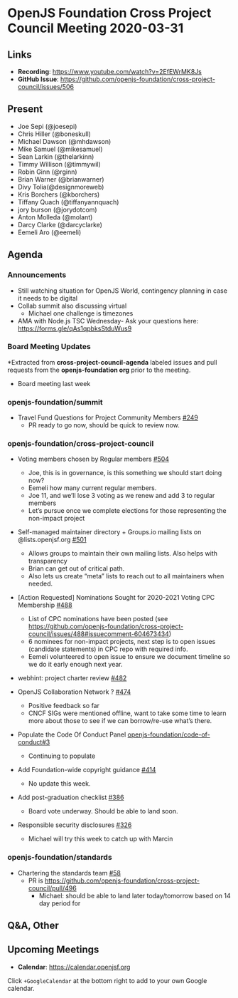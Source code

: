 # OpenJS Foundation Cross Project Council Meeting 2020-03-31

## Links

* **Recording**: https://www.youtube.com/watch?v=2EfEWrMK8Js
* **GitHub Issue**: https://github.com/openjs-foundation/cross-project-council/issues/506

## Present

* Joe Sepi (@joesepi)
* Chris Hiller (@boneskull)
* Michael Dawson (@mhdawson)
* Mike Samuel (@mikesamuel)
* Sean Larkin (@thelarkinn)
* Timmy Willison (@timmywil)
* Robin Ginn (@rginn)
* Brian Warner (@brianwarner)
* Divy Tolia(@designmoreweb)
* Kris Borchers (@kborchers)
* Tiffany Quach (@tiffanyannquach)
* jory burson (@jorydotcom)
* Anton Molleda (@molant)
* Darcy Clarke (@darcyclarke)
* Eemeli Aro (@eemeli)

## Agenda

### Announcements

* Still watching situation for OpenJS World, contingency planning in case it needs to be digital
* Collab summit also discussing virtual
  * Michael one challenge is timezones
* AMA with Node.js TSC Wednesday- Ask your questions here: https://forms.gle/qAs1qpbksStduWus9

### Board Meeting Updates

*Extracted from **cross-project-council-agenda** labeled issues and pull requests from the **openjs-foundation org** prior to the meeting.
* Board meeting last week


### openjs-foundation/summit

* Travel Fund Questions for Project Community Members [#249](https://github.com/openjs-foundation/summit/issues/249)
  * PR ready to go now, should be quick to review now.

### openjs-foundation/cross-project-council

* Voting members chosen by Regular members [#504](https://github.com/openjs-foundation/cross-project-council/issues/504)
  * Joe, this is in governance, is this something we should start doing now?
  * Eemeli how many current regular members.
  * Joe 11, and we’ll lose 3 voting as we renew and add 3 to regular members
  * Let’s pursue once we complete elections for those representing the non-impact
    project

* Self-managed maintainer directory + Groups.io mailing lists on @lists.openjsf.org [#501](https://github.com/openjs-foundation/cross-project-council/issues/501)
  * Allows groups to maintain their own mailing lists. Also helps with transparency
  * Brian can get out of critical path.
  * Also lets us create “meta” lists to reach out to all maintainers when needed.

* \[Action Requested\] Nominations Sought for 2020-2021 Voting CPC Membership  [#488](https://github.com/openjs-foundation/cross-project-council/issues/488)
  * List of CPC nominations have been posted (see https://github.com/openjs-foundation/cross-project-council/issues/488#issuecomment-604673434)
  * 6 nominees for non-impact projects, next step is to open issues (candidate statements) in
    CPC repo with required info.
  *  Eemeli volunteered to open issue to ensure we document timeline so we do it early
     enough next year.

* webhint: project charter review [#482](https://github.com/openjs-foundation/cross-project-council/issues/482)

* OpenJS Collaboration Network ? [#474](https://github.com/openjs-foundation/cross-project-council/issues/474)
  * Positive feedback so far
  * CNCF SIGs were mentioned offline, want to take some time to learn more about those
    to see if we can borrow/re-use what’s there.

* Populate the Code Of Conduct Panel [openjs-foundation/code-of-conduct#3](https://github.com/openjs-foundation/code-of-conduct/issues/3)
   * Continuing to populate

* Add Foundation-wide copyright guidance [#414](https://github.com/openjs-foundation/cross-project-council/pull/414)
  * No update this week.

* Add post-graduation checklist [#386](https://github.com/openjs-foundation/cross-project-council/pull/386)
  * Board vote underway. Should be able to land soon.

* Responsible security disclosures [#326](https://github.com/openjs-foundation/cross-project-council/issues/326)
  * Michael will try this week to catch up with Marcin

### openjs-foundation/standards

* Chartering the standards team [#58](https://github.com/openjs-foundation/standards/issues/58)
  * PR is https://github.com/openjs-foundation/cross-project-council/pull/496
    * Michael: should be able to land later today/tomorrow based on 14 day period for

## Q&A, Other

## Upcoming Meetings

* **Calendar**: https://calendar.openjsf.org

Click `+GoogleCalendar` at the bottom right to add to your own Google calendar.

